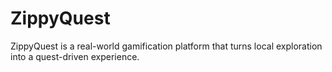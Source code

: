 # ZippyQuest
ZippyQuest is a real-world gamification platform that turns local exploration into a quest-driven experience.
